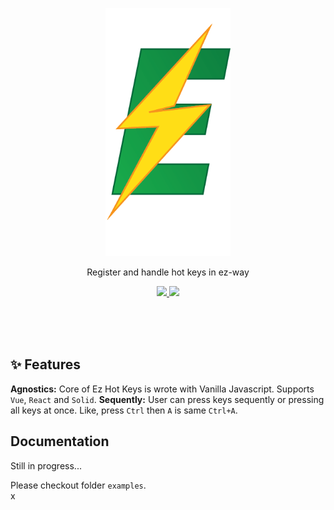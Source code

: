 <p align="center">
  <img src="https://raw.githubusercontent.com/Ez-Kits/hot-keys/main/logo.png" width="200" title="Go to website">
</p>

<p align="center">
Register and handle hot keys in ez-way
</p>

<p align="center">
	<a href="https://www.npmjs.com/package/@ez-kits/hot-keys-core" target="_blank">
		<img src="https://img.shields.io/npm/v/@ez-kits/hot-keys-core.svg?label=&color=18C75B">
	</a>
	<a href="https://npm-stat.com/charts.html?package=@ez-kits/hot-keys-core" target="_blank">
		<img src="https://img.shields.io/npm/dm/@ez-kits/hot-keys-core.svg?label=&color=F09E18">
	</a>
</p>
<br>
<br>
<br>

## ✨ Features

**Agnostics:** Core of Ez Hot Keys is wrote with Vanilla Javascript. Supports `Vue`, `React` and `Solid`.
**Sequently:** User can press keys sequently or pressing all keys at once. Like, press `Ctrl` then `A` is same `Ctrl+A`.

## Documentation

Still in progress...

Please checkout folder `examples`.
<br>x